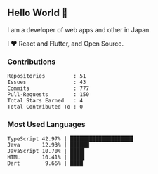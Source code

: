 ## Hello World 👋

I am a developer of web apps and other in Japan.

I ❤️ React and Flutter, and Open Source.

### Contributions

    Repositories         : 51
    Issues               : 43
    Commits              : 777
    Pull-Requests        : 150
    Total Stars Earned   : 4
    Total Contributed To : 0

### Most Used Languages

    TypeScript 42.97% | ████████████████████
    Java       12.93% | ██████
    JavaScript 10.70% | ████▌
    HTML       10.41% | ████▌
    Dart        9.66% | ████
